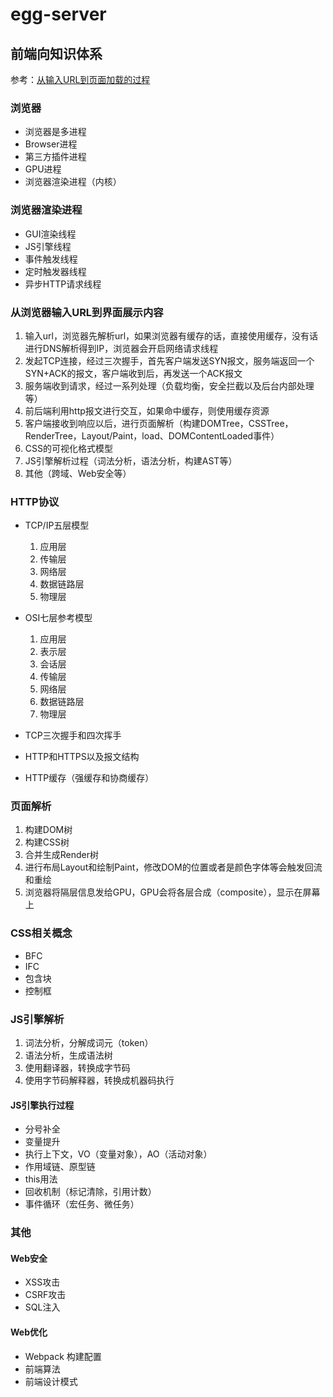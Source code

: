 # egg-server

## 前端向知识体系
参考：[从输入URL到页面加载的过程](http://www.dailichun.com/2018/03/12/whenyouenteraurl.html)

### 浏览器
* 浏览器是多进程
* Browser进程
* 第三方插件进程
* GPU进程
* 浏览器渲染进程（内核）

### 浏览器渲染进程
* GUI渲染线程
* JS引擎线程
* 事件触发线程
* 定时触发器线程
* 异步HTTP请求线程

### 从浏览器输入URL到界面展示内容
1.  输入url，浏览器先解析url，如果浏览器有缓存的话，直接使用缓存，没有话进行DNS解析得到IP，浏览器会开启网络请求线程
2.  发起TCP连接，经过三次握手，首先客户端发送SYN报文，服务端返回一个SYN+ACK的报文，客户端收到后，再发送一个ACK报文
3.  服务端收到请求，经过一系列处理（负载均衡，安全拦截以及后台内部处理等）
4.  前后端利用http报文进行交互，如果命中缓存，则使用缓存资源
5.  客户端接收到响应以后，进行页面解析（构建DOMTree，CSSTree，RenderTree，Layout/Paint，load、DOMContentLoaded事件）
6.  CSS的可视化格式模型
7.  JS引擎解析过程（词法分析，语法分析，构建AST等）
8.  其他（跨域、Web安全等）

### HTTP协议
* TCP/IP五层模型
  1.  应用层
  2.  传输层
  3.  网络层
  4.  数据链路层
  5.  物理层

* OSI七层参考模型
  1.  应用层
  2.  表示层
  3.  会话层
  4.  传输层
  5.  网络层
  6.  数据链路层
  7.  物理层

* TCP三次握手和四次挥手

* HTTP和HTTPS以及报文结构

* HTTP缓存（强缓存和协商缓存）

### 页面解析
1.  构建DOM树
2.  构建CSS树
3.  合并生成Render树
4.  进行布局Layout和绘制Paint，修改DOM的位置或者是颜色字体等会触发回流和重绘
5.  浏览器将隔层信息发给GPU，GPU会将各层合成（composite），显示在屏幕上

### CSS相关概念
* BFC
* IFC
* 包含块
* 控制框

### JS引擎解析
1.  词法分析，分解成词元（token）
2.  语法分析，生成语法树
3.  使用翻译器，转换成字节码
4.  使用字节码解释器，转换成机器码执行

####  JS引擎执行过程
* 分号补全
* 变量提升
* 执行上下文，VO（变量对象），AO（活动对象）
* 作用域链、原型链
* this用法
* 回收机制（标记清除，引用计数）
* 事件循环（宏任务、微任务）

### 其他
#### Web安全
* XSS攻击
* CSRF攻击
* SQL注入

#### Web优化
* Webpack 构建配置
* 前端算法
* 前端设计模式